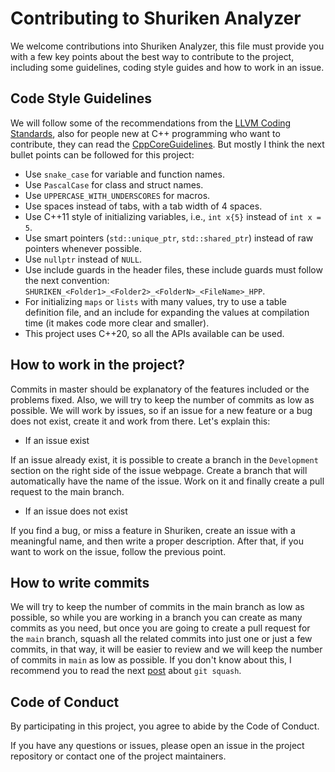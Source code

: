 # Contributing to Shuriken Analyzer

We welcome contributions into Shuriken Analyzer, this file must provide you with a few key points about the best way to contribute to the project, including some guidelines, coding style guides and how to work in an issue.

## Code Style Guidelines

We will follow some of the recommendations from the [LLVM Coding Standards](https://llvm.org/docs/CodingStandards.html), also for people new at C++ programming who want to contribute, they can read the [CppCoreGuidelines](https://isocpp.github.io/CppCoreGuidelines/CppCoreGuidelines). But mostly I think the next bullet points can be followed for this project:

- Use `snake_case` for variable and function names.
- Use `PascalCase` for class and struct names.
- Use `UPPERCASE_WITH_UNDERSCORES` for macros.
- Use spaces instead of tabs, with a tab width of 4 spaces.
- Use C++11 style of initializing variables, i.e., `int x{5}` instead of `int x = 5`.
- Use smart pointers (`std::unique_ptr`, `std::shared_ptr`) instead of raw pointers whenever possible.
- Use `nullptr` instead of `NULL`.
- Use include guards in the header files, these include guards must follow the next convention: `SHURIKEN_<Folder1>_<Folder2>_<FolderN>_<FileName>_HPP`.
- For initializing `maps` or `lists` with many values, try to use a table definition file, and an include for expanding the values at compilation time (it makes code more clear and smaller).
- This project uses C++20, so all the APIs available can be used.

## How to work in the project?

Commits in master should be explanatory of the features included or the problems fixed. Also, we will try to keep the number of commits as low as possible. We will work by issues, so if an issue for a new feature or a bug does not exist, create it and work from there. Let's explain this:

- If an issue exist

If an issue already exist, it is possible to create a branch in the `Development` section on the right side of the issue webpage. Create a branch that will automatically have the name of the issue. Work on it and finally create a pull request to the main branch.

- If an issue does not exist

If you find a bug, or miss a feature in Shuriken, create an issue with a meaningful name, and then write a proper description. After that, if you want to work on the issue, follow the previous point.

## How to write commits

We will try to keep the number of commits in the main branch as low as possible, so while you are working in a branch you can create as many commits as you need, but once you are going to create a pull request for the `main` branch, squash all the related commits into just one or just a few commits, in that way, it will be easier to review and we will keep the number of commits in `main` as low as possible. If you don't know about this, I recommend you to read the next [post](https://www.git-tower.com/learn/git/faq/git-squash) about `git squash`.

## Code of Conduct

By participating in this project, you agree to abide by the Code of Conduct.

If you have any questions or issues, please open an issue in the project repository or contact one of the project maintainers.